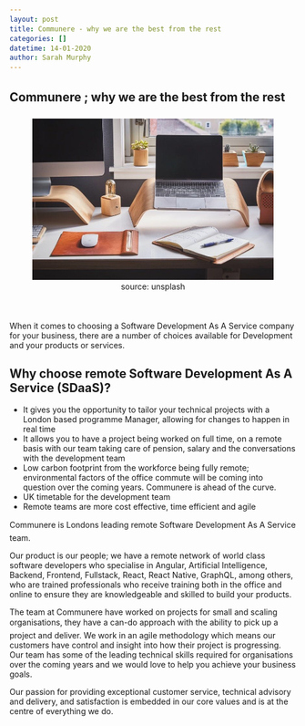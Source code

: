 ```yaml
---
layout: post
title: Communere - why we are the best from the rest
categories: []
datetime: 14-01-2020
author: Sarah Murphy
---
```


## Communere ; why we are the best from the rest

<figure>
<img src="/images/remote_working.jpg" />
  <figcaption style="text-align: center;">source: unsplash</figcaption>
</figure>

When it comes to choosing a Software Development As A Service company for your business, there are a number of choices available for Development and your products or services.

## Why choose remote Software Development As A Service (SDaaS)?

- It gives you the opportunity to tailor your technical projects with a London based programme Manager, allowing for changes to happen in real time
- It allows you to have a project being worked on full time, on a remote basis with our team taking care of pension, salary and the conversations with the development team
- Low carbon footprint from the workforce being fully remote; environmental factors of the office commute will be coming into question over the coming years. Communere is ahead of the curve.
- UK timetable for the development team
- Remote teams are more cost effective, time efficient and agile

Communere is Londons leading remote Software Development As A Service team.

Our product is our people; we have a remote network of world class software developers who specialise in Angular, Artificial Intelligence, Backend, Frontend, Fullstack, React, React Native, GraphQL, among others, who are trained professionals who receive training both in the office and online to ensure they are knowledgeable and skilled to build your products.

The team at Communere have worked on projects for small and scaling organisations, they have a can-do approach with the ability to pick up a project and deliver. We work in an agile methodology which means our customers have control and insight into how their project is progressing. Our team has some of the leading technical skills required for organisations over the coming years and we would love to help you achieve your business goals.

Our passion for providing exceptional customer service, technical advisory and delivery, and satisfaction is embedded in our core values and is at the centre of everything we do.
